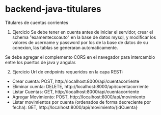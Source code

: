 # backend-java-titulares
Titulares de cuentas corrientes

1. Ejercicio
Se debe tener en cuenta antes de iniciar el servidor, crear el schema "examentecsoauto" en la base de datos mysql,
y modificar los valores de username y password por los de la base de datos de su conexion, las tablas se generaran automaticamente.

Se debe agregar el complemento CORS en el navegador para intercambio entre los puertos de java y angular.

2. Ejercicio
Url de endpoints requeridos en la capa REST:
-  Crear cuenta: POST, http://localhost:8000/api/cuentacorriente
- Eliminar cuenta: DELETE, http://localhost:8000/api/cuentacorriente
- Listar Cuentas: GET, http://localhost:8000/api/cuentacorriente
- Agregar Movimiento: POST, http://localhost:8000/api/movimiento
- Listar movimientos por cuenta (ordenados de forma decreciente por fecha): GET, http://localhost:8000/api/movimiento/{idCuenta}
